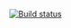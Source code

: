 [![Build status](https://ci.appveyor.com/api/projects/status/hbr117jb5pewn9rk?svg=true)](https://ci.appveyor.com/project/inclem763/javahomeworkautotest3)
